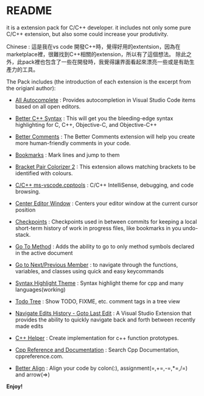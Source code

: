 # README

it is a extension pack for C/C++ developer. it includes not only some pure C/C++ extension, but also some could increase your produtivity.

Chinese : 這是我在vs code 開發C++時，覺得好用的extentsion，因為在marketplace裡，很難找到C++相關的extension，所以有了這個想法。
          除此之外，此pack裡也包含了一些在開發時，我覺得讓界面看起來漂亮一些或是有助生產力的工具。

The Pack includes (the introduction of each extension is the excerpt from the origianl author):

* [All Autocomplete](https://marketplace.visualstudio.com/items?itemName=Atishay-Jain.All-Autocomplete) : Provides autocompletion in Visual Studio Code items based on all open editors.
* [Better C++ Syntax](https://marketplace.visualstudio.com/items?itemName=jeff-hykin.better-cpp-syntax) : This will get you the bleeding-edge syntax highlighting for C, C++, Objective-C, and Objective-C++
* [Better Comments](https://marketplace.visualstudio.com/items?itemName=aaron-bond.better-comments) : The Better Comments extension will help you create more human-friendly comments in your code.
* [Bookmarks](https://marketplace.visualstudio.com/items?itemName=alefragnani.Bookmarks) : Mark lines and jump to them
* [Bracket Pair Colorizer 2](https://marketplace.visualstudio.com/items?itemName=CoenraadS.bracket-pair-colorizer-2) : This extension allows matching brackets to be identified with colours.
* [C/C++ ms-vscode.cpptools](https://marketplace.visualstudio.com/items?itemName=ms-vscode.cpptools) : C/C++ IntelliSense, debugging, and code browsing.
* [Center Editor Window](https://marketplace.visualstudio.com/items?itemName=kaiwood.center-editor-window) : Centers your editor window at the current cursor position

* [Checkpoints](https://marketplace.visualstudio.com/items?itemName=micnil.vscode-checkpoints) : Checkpoints used in between commits for keeping a local short-term history of work in progress files, like bookmarks in you undo-stack.
* [Go To Method](https://marketplace.visualstudio.com/items?itemName=trixnz.go-to-method) : Adds the ability to go to only method symbols declared in the active document

* [Go to Next/Previous Member](https://marketplace.visualstudio.com/items?itemName=mishkinf.goto-next-previous-member) : to navigate through the functions, variables, and classes using quick and easy keycommands
* [Syntax Highlight Theme](https://marketplace.visualstudio.com/items?itemName=peaceshi.syntax-highlight) : Syntax highlight theme for cpp and many languages(working)
* [Todo Tree](https://marketplace.visualstudio.com/items?itemName=Gruntfuggly.todo-tree) : Show TODO, FIXME, etc. comment tags in a tree view
* [Navigate Edits History - Goto Last Edit](https://marketplace.visualstudio.com/items?itemName=mishkinf.vscode-edits-history) : A Visual Studio Extension that provides the ability to quickly navigate back and forth between recently made edits
* [C++ Helper](https://marketplace.visualstudio.com/items?itemName=amiralizadeh9480.cpp-helper) : Create implementation for c++ function prototypes.
* [Cpp Reference and Documentation](https://marketplace.visualstudio.com/items?itemName=FederAndInk.cpp-reference-and-documentation) : Search Cpp Documentation, cppreference.com.
* [Better Align](https://marketplace.visualstudio.com/items?itemName=wwm.better-align) : Align your code by colon(:), assignment(=,+=,-=,*=,/=) and arrow(=>)

**Enjoy!**
